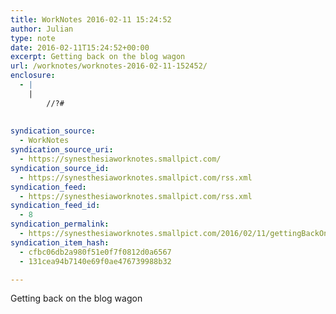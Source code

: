 ```yaml
---
title: WorkNotes 2016-02-11 15:24:52
author: Julian
type: note
date: 2016-02-11T15:24:52+00:00
excerpt: Getting back on the blog wagon
url: /worknotes/worknotes-2016-02-11-152452/
enclosure:
  - |
    |
        //?#
        
        
syndication_source:
  - WorkNotes
syndication_source_uri:
  - https://synesthesiaworknotes.smallpict.com/
syndication_source_id:
  - https://synesthesiaworknotes.smallpict.com/rss.xml
syndication_feed:
  - https://synesthesiaworknotes.smallpict.com/rss.xml
syndication_feed_id:
  - 8
syndication_permalink:
  - https://synesthesiaworknotes.smallpict.com/2016/02/11/gettingBackOnTheBlogWagon.html
syndication_item_hash:
  - cfbc06db2a980f51e0f7f0812d0a6567
  - 131cea94b7140e69f0ae476739988b32

---
```

Getting back on the blog wagon